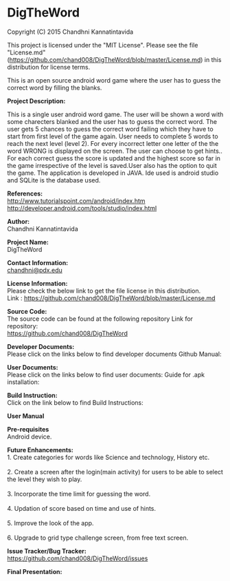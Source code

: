 # DigTheWord
Copyright (C) 2015 Chandhni Kannatintavida

This project is licensed under the "MIT License". Please see the file "License.md"(https://github.com/chand008/DigTheWord/blob/master/License.md) in this distribution for license terms.

This is an open source android word game where the user has to guess the correct word by filling the blanks.

**Project Description:**

This is a single user android word game. The user will be shown a word with some charecters blanked and the user has to guess the correct word. The user gets 5 chances to guess the correct word failing which they have to start from first level of the game again. User needs to complete 5 words to reach the next level (level 2). For every incorrect letter one letter of the the word WRONG is displayed on the screen. The user can choose to get hints.. For each correct guess the score is updated and the highest score so far in the game irrespective of the level is saved.User also has the option to quit the game.
The application is developed in JAVA. Ide used is android studio and SQLite is the database used.

**References:**
<br>http://www.tutorialspoint.com/android/index.htm<br>
http://developer.android.com/tools/studio/index.html
            
**Author:**
            <br>Chandhni Kannatintavida<br>
        
**Project Name:**
            <br>DigTheWord<br>
            
**Contact Information:**
            <br>chandhni@pdx.edu<br>

**License Information:**
           <br> Please check the below link to get the file license in this distribution.<br> Link :
            https://github.com/chand008/DigTheWord/blob/master/License.md<br>
            
**Source Code:**
            <br>The source code can be found at the following repository Link for repository:<br>
            https://github.com/chand008/DigTheWord<br>
            
**Developer Documents:**
            <br>Please click on the links below to find developer documents Github Manual: <br>
            
            
**User Documents:**
           <br> Please click on the links below to find user documents: Guide for .apk installation:<br>


**Build Instruction:**
            <br>Click on the link below to find Build Instructions:<br>


**User Manual**


**Pre-requisites**
           <br> Android device.<br>
            
**Future Enhancements:**
          <br> 1.  Create categories for words like Science and technology, History etc.<br>
          <br> 2.  Create a screen after the login(main activity) for users to be able to select the level they wish to play.<br>
         <br>  3.  Incorporate the time limit for guessing the word.<br>
         <br>  4.  Updation of score based on time and use of hints.<br>
          <br> 5.  Improve the look of the app.<br>
          <br> 6. Upgrade to grid type challenge screen, from free text screen.<br>
            
**Issue Tracker/Bug Tracker:**
            <br>https://github.com/chand008/DigTheWord/issues<br>
            
            
**Final Presentation:**



